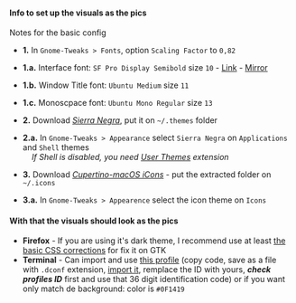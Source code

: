 #### Info to set up the visuals as the pics  
Notes for the basic config

+ **1.** In `Gnome-Tweaks > Fonts`, option `Scaling Factor` to `0,82`
+ **1.a.** Interface font: `SF Pro Display Semibold` size `10` - [Link](https://github.com/sahibjotsaggu/San-Francisco-Pro-Fonts/blob/master/SF-Pro-Display-Semibold.otf) - [Mirror](https://git.teobit.ru/altera/alteraQwars/blob/cded838d7de52d289595d6d36dea40463598ba40/source/San%20Francisco%20Pro/Fonts/SF-Pro-Display-Semibold.ttf)
+ **1.b.** Window Title font: `Ubuntu Medium` size `11`
+ **1.c.** Monoscpace font: `Ubuntu Mono Regular` size `13`


+ **2.** Download [*Sierra Negra*](https://github.com/thepante/setup/releases/download/0.3/Sierranegra.zip), put it on `~/.themes` folder
+ **2.a.** In `Gnome-Tweaks > Appearance` select `Sierra Negra` on `Applications` and `Shell` themes  
&nbsp;&nbsp;&nbsp; *If Shell is disabled, you need [User Themes](https://extensions.gnome.org/extension/19/user-themes/) extension*
+ **3.** Download [*Cupertino-macOS iCons*](https://github.com/USBA/Cupertino-macOS-iCons/releases) - put the extracted folder on `~/.icons`
+ **3.a.** In `Gnome-Tweaks > Appearence` select the icon theme on `Icons`

#### With that the visuals should look as the pics
+ **Firefox** - If you are using it's dark theme, I recommend use at least [the basic CSS corrections](https://github.com/thepante/setup/tree/master/.mozilla/firefox/X.default/chrome-option2) for fix it on GTK  
+ **Terminal** - Can import and use [this profile](https://raw.githubusercontent.com/thepante/setup/master/gterminal-sierranegra.dconf) (copy code, save as a file with `.dconf` extension, [import it](https://raw.githubusercontent.com/thepante/setup/master/gterminal-sierranegra-readme), remplace the ID with yours, ***check profiles ID*** first and use that 36 digit identification code) or if you want only match de background: color is `#0F1419`
